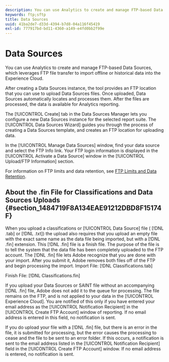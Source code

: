 ```yaml
---
description: You can use Analytics to create and manage FTP-based Data Sources, which leverages FTP file transfer to import offline or historical data into the Experience Cloud.
keywords: ftp;sftp
title: Data Sources
uuid: 41ba2de7-d33d-4394-b7d8-04a116f45419
exl-id: 777917bd-bd11-4360-a149-e4fd0bb2f99e
---
```

# Data Sources

You can use Analytics to create and manage FTP-based Data Sources, which leverages FTP file transfer to import offline or historical data into the Experience Cloud.

After creating a Data Sources instance, the tool provides an FTP location that you can use to upload Data Sources files. Once uploaded, Data Sources automatically locates and processes them. After the files are processed, the data is available for Analytics reporting.

The [!UICONTROL Create] tab in the Data Sources Manager lets you configure a new Data Sources instance for the selected report suite. The [!UICONTROL Data Sources Wizard] guides you through the process of creating a Data Sources template, and creates an FTP location for uploading data.

In the [!UICONTROL Manage Data Sources] window, find your data source and select the FTP Info link. Your FTP login information is displayed in the [!UICONTROL Activate a Data Source] window in the [!UICONTROL Upload/FTP Information] section.

For information on FTP limits and data retention, see [FTP Limits and Data Retention](/help/export/ftp-and-sftp/ftp-limits.md).

## About the .fin File for Classifications and Data Sources Uploads {#section_1484719F8A134EAE91212DBD8F15174F}

When you upload a classifications or [!UICONTROL Data Source] file ( [!DNL .tab] or [!DNL .txt]) the upload also requires that you upload an empty file with the exact same name as the data file being imported, but with a [!DNL .fin] extension. This [!DNL .fin] file is a finish file. The purpose of the file is to tell the system that the data file has been completely uploaded to the FTP account. The [!DNL .fin] file lets Adobe recognize that you are done with your import. After you submit it, Adobe removes both files off of the FTP and begin processing the import.
Import File: [!DNL Classifications.tab]

Finish File: [!DNL Classifications.fin]

If you upload your Data Sources or SAINT file without an accompanying [!DNL .fin] file, Adobe does not add it to the queue for processing. The file remains on the FTP, and is not applied to your data in the [!UICONTROL Experience Cloud]. You are notified of this only if you have entered your email address as the [!UICONTROL Notification Recipient] in the [!UICONTROL Create FTP Account] window of reporting. If no email address is entered in this field, no notification is sent.

If you do upload your file with a [!DNL .fin] file, but there is an error in the file, it is submitted for processing, but the error causes the processing to cease and the file to be sent to an error folder. If this occurs, a notification is sent to the email address listed in the [!UICONTROL Notification Recipient] field in the [!UICONTROL Create FTP Account] window. If no email address is entered, no notification is sent.
